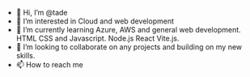- 👋 Hi, I’m @tade
- 👀 I’m interested in Cloud and web development
- 🌱 I’m currently learning Azure, AWS and general web development. HTML CSS and Javascript. Node.js React Vite.js.
- 💞️ I’m looking to collaborate on any projects and building on my new skills.
- 📫 How to reach me 

<!---
Cloud and Web Developer. 
--->
